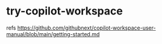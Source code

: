 # try-copilot-workspace

refs
https://github.com/githubnext/copilot-workspace-user-manual/blob/main/getting-started.md
